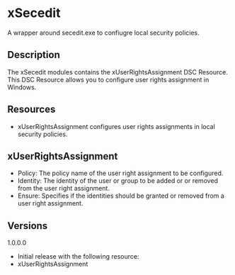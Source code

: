 # xSecedit
A wrapper around secedit.exe to confiugre local security policies.

## Description
The xSecedit modules contains the xUserRightsAssignment DSC Resource.  This DSC Resource allows you to configure user rights assignment in Windows.

## Resources
* xUserRightsAssignment configures user rights assignments in local security policies.

## xUserRightsAssignment
* Policy: The policy name of the user right assignment to be configured.
* Identity: The identity of the user or group to be added or or removed from the user right assignment.
* Ensure: Specifies if the identities should be granted or removed from a user right assignment.

## Versions
1.0.0.0
* Initial release with the following resource:
 * xUserRightsAssignment
 
